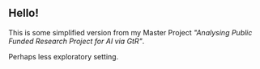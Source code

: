 ## Hello!

This is some simplified version from my Master Project *"Analysing Public Funded Research Project for AI via GtR"*. 

Perhaps less exploratory setting.